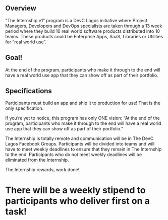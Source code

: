 ## Overview
"The Internship v1” program is a DevC Lagos initiative where Project Managers, Developers and DevOps specialists are taken 
through a 13 week period where they build 10 real world software products distributed into 10 teams. 
These products could be Enterprise Apps, SaaS, Libraries or Utilities for “real world use”. 

## Goal!
At the end of the program, participants who make it through to the end will have a real world use app that they can show off as 
part of their portfolio.

## Specifications
Participants must build an app and ship it to production for use! That is the only specification. 

If you’re yet to notice, this program has only ONE vision: 
“At the end of the program, participants who make it through to the end will have a real world use app that 
they can show off as part of their portfolio.”

The Internship is totally remote and communication will be in The DevC Lagos Facebook Groups. 
Participants will be divided into teams and will have to meet weekly deadlines to ensure that they remain in 
The Internship to the end. Participants who do not meet weekly deadlines will be eliminated from the Internship. 

The Internship rewards, work done!

# There will be a weekly stipend to participants who deliver first on a task!
